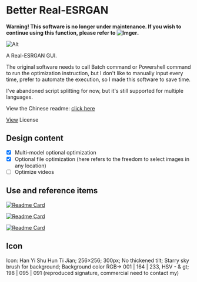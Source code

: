 # Better Real-ESRGAN

  **Warning! This software is no longer under maintenance. If you wish to continue using this function, please refer to ![Imger](https://github.com/QingYi-Studio/Imger).**

![Alt](https://repobeats.axiom.co/api/embed/d3293db1f256b1bdb064a1e0f704fc622434e173.svg "Repobeats analytics image")

A Real-ESRGAN GUI.

The original software needs to call Batch command or Powershell command to run the optimization instruction, but I don't like to manually input every time, prefer to automate the execution, so I made this software to save time.

I've abandoned script splitting for now, but it's still supported for multiple languages.

View the Chinese readme: [click here](./README_CN.md)

[View](https://github.com/Grey-Wind/Better-Real-ESRGAN/tree/main/License) License

## Design content

* [X] Multi-model optional optimization
* [x] Optional file optimization (here refers to the freedom to select images in any location)
* [ ] Optimize videos

## Use and reference items

[![Readme Card](https://github-readme-stats.vercel.app/api/pin/?username=contre&repo=Windows-API-Code-Pack-1.1)](https://github.com/contre/Windows-API-Code-Pack-1.1/)

[![Readme Card](https://github-readme-stats.vercel.app/api/pin/?username=xinntao&repo=Real-ESRGAN)](https://github.com/xinntao/Real-ESRGAN/)

[![Readme Card](https://github-readme-stats.vercel.app/api/pin/?username=xinntao&repo=Real-ESRGAN-ncnn-vulkan)](https://github.com/xinntao/Real-ESRGAN-ncnn-vulkan)

## Icon

Icon: Han Yi Shu Hun Ti Jian; 256×256; 300px; No thickened tilt; Starry sky brush for background; Background color RGB-&gt; 001 | 164 | 233, HSV - & gt; 198 | 095 | 091 (reproduced signature, commercial need to contact my)

